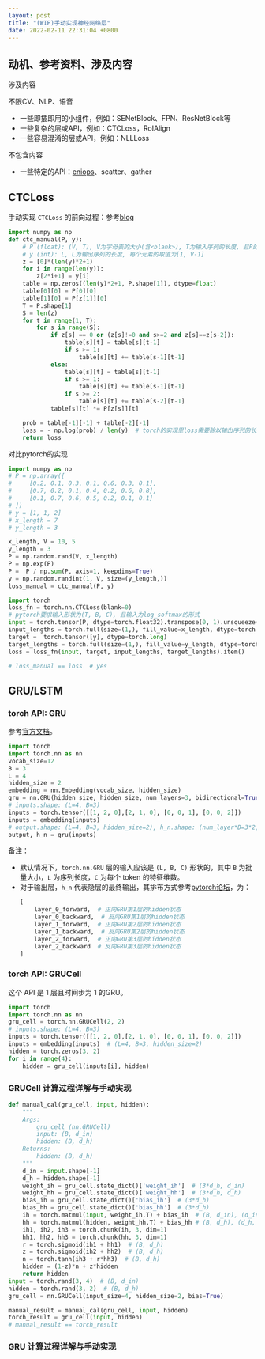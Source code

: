 ```yaml
---
layout: post
title: "(WIP)手动实现神经网络层"
date: 2022-02-11 22:31:04 +0800
---
```


## 动机、参考资料、涉及内容

涉及内容

不限CV、NLP、语音

- 一些即插即用的小组件，例如：SENetBlock、FPN、ResNetBlock等
- 一些复杂的层或API，例如：CTCLoss，RoIAlign
- 一些容易混淆的层或API，例如：NLLLoss

不包含内容

- 一些特定的API：[eniops](https://github.com/arogozhnikov/einops)、scatter、gather

## CTCLoss

手动实现 `CTCLoss` 的前向过程：参考[blog](https://distill.pub/2017/ctc/)
```python
import numpy as np
def ctc_manual(P, y):
    # P (float): (V, T), V为字母表的大小(含<blank>), T为输入序列的长度, 且P的每列列和为1
    # y (int): L, L为输出序列的长度, 每个元素的取值为[1, V-1]
    z = [0]*(len(y)*2+1)
    for i in range(len(y)):
        z[2*i+1] = y[i]
    table = np.zeros((len(y)*2+1, P.shape[1]), dtype=float)
    table[0][0] = P[0][0]
    table[1][0] = P[z[1]][0]
    T = P.shape[1]
    S = len(z)
    for t in range(1, T):
        for s in range(S):
            if z[s] == 0 or (z[s]!=0 and s>=2 and z[s]==z[s-2]):
                table[s][t] = table[s][t-1]
                if s >= 1:
                    table[s][t] += table[s-1][t-1]
            else:
                table[s][t] = table[s][t-1]
                if s >= 1:
                    table[s][t] += table[s-1][t-1]
                if s >= 2:
                    table[s][t] += table[s-2][t-1]
            table[s][t] *= P[z[s]][t]

    prob = table[-1][-1] + table[-2][-1]
    loss = - np.log(prob) / len(y)  # torch的实现里loss需要除以输出序列的长度
    return loss
```

对比pytorch的实现
```python
import numpy as np
# P = np.array([
#     [0.2, 0.1, 0.3, 0.1, 0.6, 0.3, 0.1],
#     [0.7, 0.2, 0.1, 0.4, 0.2, 0.6, 0.8],
#     [0.1, 0.7, 0.6, 0.5, 0.2, 0.1, 0.1]
# ])
# y = [1, 1, 2]
# x_length = 7
# y_length = 3

x_length, V = 10, 5
y_length = 3
P = np.random.rand(V, x_length)
P = np.exp(P)
P =  P / np.sum(P, axis=1, keepdims=True)
y = np.random.randint(1, V, size=(y_length,))
loss_manual = ctc_manual(P, y)

import torch
loss_fn = torch.nn.CTCLoss(blank=0)
# pytorch要求输入形状为(T, B, C), 且输入为log_softmax的形式
input = torch.tensor(P, dtype=torch.float32).transpose(0, 1).unsqueeze(1).log().detach().requires_grad_()
input_lengths = torch.full(size=(1,), fill_value=x_length, dtype=torch.long)
target =  torch.tensor([y], dtype=torch.long)
target_lengths = torch.full(size=(1,), fill_value=y_length, dtype=torch.long)
loss = loss_fn(input, target, input_lengths, target_lengths).item()

# loss_manual == loss  # yes
```

## GRU/LSTM

### torch API: GRU

参考[官方文档](https://pytorch.org/docs/stable/generated/torch.nn.GRU.html?highlight=gru#torch.nn.GRU)。

```python
import torch
import torch.nn as nn
vocab_size=12
B = 3
L = 4
hidden_size = 2
embedding = nn.Embedding(vocab_size, hidden_size)
gru = nn.GRU(hidden_size, hidden_size, num_layers=3, bidirectional=True)
# inputs.shape: (L=4, B=3)
inputs = torch.tensor([[1, 2, 0],[2, 1, 0], [0, 0, 1], [0, 0, 2]])
inputs = embedding(inputs)
# output.shape: (L=4, B=3, hidden_size=2), h_n.shape: (num_layer*D=3*2, B=3, hidden_size=2)
output, h_n = gru(inputs)
```
备注：
- 默认情况下，`torch.nn.GRU` 层的输入应该是 `(L, B, C)` 形状的，其中 `B` 为批量大小，`L` 为序列长度，`C` 为每个 token 的特征维数。
- 对于输出层，`h_n` 代表隐层的最终输出，其排布方式参考[pytorch论坛](https://discuss.pytorch.org/t/how-can-i-know-which-part-of-h-n-of-bidirectional-rnn-is-for-backward-process/3883)，为：
    ```python
    [
        layer_0_forward,  # 正向GRU第1层的hidden状态
        layer_0_backward,  # 反向GRU第1层的hidden状态
        layer_1_forward,  # 正向GRU第2层的hidden状态
        layer_1_backward,  # 反向GRU第2层的hidden状态
        layer_2_forward,  # 正向GRU第3层的hidden状态
        layer_2_backward  # 反向GRU第3层的hidden状态
    ]
    ```

### torch API: GRUCell

这个 API 是 1 层且时间步为 1 的GRU。

```python
import torch
import torch.nn as nn
gru_cell = torch.nn.GRUCell(2, 2)
# inputs.shape: (L=4, B=3)
inputs = torch.tensor([[1, 2, 0],[2, 1, 0], [0, 0, 1], [0, 0, 2]])
inputs = embedding(inputs)  # (L=4, B=3, hidden_size=2)
hidden = torch.zeros(3, 2)
for i in range(4):
    hidden = gru_cell(inputs[i], hidden)
```

### GRUCell 计算过程详解与手动实现

```python
def manual_cal(gru_cell, input, hidden):
    """
    Args:
        gru_cell (nn.GRUCell)
        input: (B, d_in)
        hidden: (B, d_h)
    Returns:
        hidden: (B, d_h)
    """
    d_in = input.shape[-1]
    d_h = hidden.shape[-1]
    weight_ih = gru_cell.state_dict()['weight_ih']  # (3*d_h, d_in)
    weight_hh = gru_cell.state_dict()['weight_hh']  # (3*d_h, d_h)
    bias_ih = gru_cell.state_dict()['bias_ih']  # (3*d_h)
    bias_hh = gru_cell.state_dict()['bias_hh']  # (3*d_h)
    ih = torch.matmul(input, weight_ih.T) + bias_ih  # (B, d_in), (d_in, 3*d_h)
    hh = torch.matmul(hidden, weight_hh.T) + bias_hh # (B, d_h), (d_h, 3*d_h)
    ih1, ih2, ih3 = torch.chunk(ih, 3, dim=1)
    hh1, hh2, hh3 = torch.chunk(hh, 3, dim=1)
    r = torch.sigmoid(ih1 + hh1)  # (B, d_h)
    z = torch.sigmoid(ih2 + hh2)  # (B, d_h)
    n = torch.tanh(ih3 + r*hh3)  # (B, d_h)
    hidden = (1-z)*n + z*hidden
    return hidden
input = torch.rand(3, 4)  # (B, d_in)
hidden = torch.rand(3, 2)  # (B, d_h)
gru_cell = nn.GRUCell(input_size=4, hidden_size=2, bias=True)

manual_result = manual_cal(gru_cell, input, hidden)
torch_result = gru_cell(input, hidden)
# manual_result == torch_result
```

### GRU 计算过程详解与手动实现